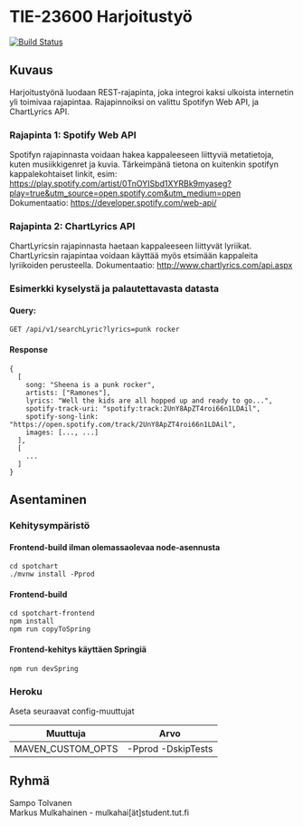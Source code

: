 # TIE-23600 Harjoitustyö

[![Build Status](https://travis-ci.org/Klyyssi/tie23600.svg?branch=master)](https://travis-ci.org/Klyyssi/tie23600)

## Kuvaus

Harjoitustyönä luodaan REST-rajapinta, joka integroi kaksi ulkoista internetin yli toimivaa rajapintaa.
Rajapinnoiksi on valittu Spotifyn Web API, ja ChartLyrics API.

### Rajapinta 1: Spotify Web API

Spotifyn rajapinnasta voidaan hakea kappaleeseen liittyviä metatietoja, kuten musiikkigenret ja kuvia.
Tärkeimpänä tietona on kuitenkin spotifyn kappalekohtaiset linkit, esim: https://play.spotify.com/artist/0TnOYISbd1XYRBk9myaseg?play=true&utm_source=open.spotify.com&utm_medium=open
Dokumentaatio: https://developer.spotify.com/web-api/

### Rajapinta 2: ChartLyrics API

ChartLyricsin rajapinnasta haetaan kappaleeseen liittyvät lyriikat. ChartLyricsin rajapintaa voidaan käyttää myös
etsimään kappaleita lyriikoiden perusteella.
Dokumentaatio: http://www.chartlyrics.com/api.aspx

### Esimerkki kyselystä ja palautettavasta datasta

#### Query:
```
GET /api/v1/searchLyric?lyrics=punk rocker
```

#### Response
```
{
  [
    song: "Sheena is a punk rocker",
    artists: ["Ramones"],
    lyrics: "Well the kids are all hopped up and ready to go...",
    spotify-track-uri: "spotify:track:2UnY8ApZT4roi66n1LDAil",
    spotify-song-link: "https://open.spotify.com/track/2UnY8ApZT4roi66n1LDAil",
    images: [..., ...]
  ],
  [
    ...
  ]
}
```

## Asentaminen

### Kehitysympäristö

#### Frontend-build ilman olemassaolevaa node-asennusta
```
cd spotchart
./mvnw install -Pprod
```

#### Frontend-build
```
cd spotchart-frontend
npm install
npm run copyToSpring
```

#### Frontend-kehitys käyttäen Springiä
```
npm run devSpring
```

### Heroku

Aseta seuraavat config-muuttujat

| Muuttuja          | Arvo                 |
| ----------------- | -------------------- |
| MAVEN_CUSTOM_OPTS | -Pprod -DskipTests   |

## Ryhmä
Sampo Tolvanen <br />
Markus Mulkahainen - mulkahai[ät]student.tut.fi
